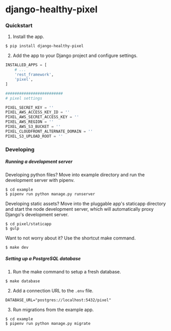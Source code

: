 # django-healthy-pixel

### Quickstart

1. Install the app.

  ```
  $ pip install django-healthy-pixel
  ```

2. Add the app to your Django project and configure settings.

  ```python
  INSTALLED_APPS = [
      # ...
      'rest_framework',
      'pixel',
  ]

  #########################
  # pixel settings

  PIXEL_SECRET_KEY = ''
  PIXEL_AWS_ACCESS_KEY_ID = ''
  PIXEL_AWS_SECRET_ACCESS_KEY = ''
  PIXEL_AWS_REGION = ''
  PIXEL_AWS_S3_BUCKET = ''
  PIXEL_CLOUDFRONT_ALTERNATE_DOMAIN = ''
  PIXEL_S3_UPLOAD_ROOT = ''
  ```

### Developing

##### Running a development server

Developing python files? Move into example directory and run the development server with pipenv.

  ```
  $ cd example
  $ pipenv run python manage.py runserver
  ```

Developing static assets? Move into the pluggable app's staticapp directory and start the node development server, which will automatically proxy Django's development server.

  ```
  $ cd pixel/staticapp
  $ gulp
  ```

Want to not worry about it? Use the shortcut make command.

  ```
  $ make dev
  ```

##### Setting up a PostgreSQL database

1. Run the make command to setup a fresh database.

  ```
  $ make database
  ```

2. Add a connection URL to the `.env` file.

  ```
  DATABASE_URL="postgres://localhost:5432/pixel"
  ```

3. Run migrations from the example app.

  ```
  $ cd example
  $ pipenv run python manage.py migrate
  ```
